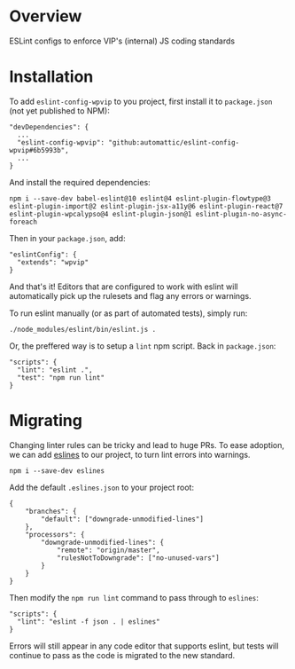 # Overview
ESLint configs to enforce VIP's (internal) JS coding standards

# Installation

To add `eslint-config-wpvip` to you project, first install it to `package.json` (not yet published to NPM):

```
"devDependencies": {
  ...
  "eslint-config-wpvip": "github:automattic/eslint-config-wpvip#6b5993b",
  ...
}
```

And install the required dependencies:

```
npm i --save-dev babel-eslint@10 eslint@4 eslint-plugin-flowtype@3 eslint-plugin-import@2 eslint-plugin-jsx-a11y@6 eslint-plugin-react@7 eslint-plugin-wpcalypso@4 eslint-plugin-json@1 eslint-plugin-no-async-foreach
```

Then in your `package.json`, add:

```
"eslintConfig": {
  "extends": "wpvip"
}
```

And that's it! Editors that are configured to work with eslint will automatically pick up the rulesets and flag any errors or warnings.

To run eslint manually (or as part of automated tests), simply run:

```
./node_modules/eslint/bin/eslint.js .
```

Or, the preffered way is to setup a `lint` npm script. Back in `package.json`:

```
"scripts": {
  "lint": "eslint .",
  "test": "npm run lint"
}
```

Migrating
==============

Changing linter rules can be tricky and lead to huge PRs. To ease adoption, we can add [eslines](https://github.com/Automattic/eslines) to our project, to turn lint errors into warnings.

```
npm i --save-dev eslines
```

Add the default `.eslines.json` to your project root:

```
{
    "branches": {
        "default": ["downgrade-unmodified-lines"]
    },
    "processors": {
        "downgrade-unmodified-lines": {
            "remote": "origin/master",
            "rulesNotToDowngrade": ["no-unused-vars"]
        }
    }
}
```

Then modify the `npm run lint` command to pass through to `eslines`:

```
"scripts": {
  "lint": "eslint -f json . | eslines"
}
```

Errors will still appear in any code editor that supports eslint, but tests will continue to pass as the code is migrated to the new standard.
